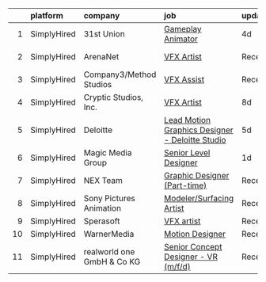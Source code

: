 

|    | platform    | company                    | job                                                                                                                                                      | update_time   | location                       |
|---:|:------------|:---------------------------|:---------------------------------------------------------------------------------------------------------------------------------------------------------|:--------------|:-------------------------------|
|  1 | SimplyHired | 31st Union                 | [Gameplay Animator](https://www.simplyhired.com/job/PvX2dIO4ydJ75bvDw9cYUsYY7t1UK0q3s4WsY8Y726R-CxjsCUAlGA?q=vfx+designer)                               | 4d            | San Mateo, CA                  |
|  2 | SimplyHired | ArenaNet                   | [VFX Artist](https://www.simplyhired.com/job/zfoTAMgcIejD4YmRgzUOSc_ti5dO0wvYVn40h6iWZdttstY3bemfYw?q=vfx+designer)                                      | Recently      | Bellevue, WA                   |
|  3 | SimplyHired | Company3/Method Studios    | [VFX Assist](https://www.simplyhired.com/job/ENgspAYczPg2H698kXNgI0NwisvVH9m09pvXXK8uY444DwpcvyeRaw?q=vfx+designer)                                      | Recently      | New York, NY                   |
|  4 | SimplyHired | Cryptic Studios, Inc.      | [VFX Artist](https://www.simplyhired.com/job/qroaLHSdTHl99y_TMqtKUVR4KJfHQ8KMzznnM8Q3eKnLzD5JLst_wA?q=vfx+designer)                                      | 8d            | Los Gatos, CA                  |
|  5 | SimplyHired | Deloitte                   | [Lead Motion Graphics Designer - Deloitte Studio](https://www.simplyhired.com/job/-S_ea45MLY4kng7nRaRMmt-19mywAC8ByAez7nvAiXFyQ5qYpVkPUQ?q=vfx+designer) | 5d            | Jacksonville, FL +39 locations |
|  6 | SimplyHired | Magic Media Group          | [Senior Level Designer](https://www.simplyhired.com/job/RAOQVUtjvJEdYISFnh8bIxKozzPcXNyYojyKcJZpHYu3qiMLV1acgw?q=vfx+designer)                           | 1d            | Remote                         |
|  7 | SimplyHired | NEX Team                   | [Graphic Designer (Part-time)](https://www.simplyhired.com/job/ArAeCERgNJnSROsAEp2n_qO-I_lzyfnz6bM36NLhmwbGxJAjPueYyg?q=vfx+designer)                    | Recently      | Remote                         |
|  8 | SimplyHired | Sony Pictures Animation    | [Modeler/Surfacing Artist](https://www.simplyhired.com/job/VYKqUlkBPVvfYtHDG9uvXAoTNnk2ETmtiZ91goHKzMhHZLg9sX83BQ?q=vfx+designer)                        | Recently      | Culver City, CA                |
|  9 | SimplyHired | Sperasoft                  | [VFX artist](https://www.simplyhired.com/job/jiiP5PKIu_590ZmviuBJOPRf-Iqf38XnQ0YcOjo48iZE75jOz8ur8A?q=vfx+designer)                                      | Recently      | Sultan, WA                     |
| 10 | SimplyHired | WarnerMedia                | [Motion Designer](https://www.simplyhired.com/job/p3bem12qNX-42wGX9i7Z_EIZfeOEGJwAfpHMbfsqrxQeXx8efSElaA?q=vfx+designer)                                 | Recently      | Atlanta, GA                    |
| 11 | SimplyHired | realworld one GmbH & Co KG | [Senior Concept Designer - VR (m/f/d)](https://www.simplyhired.com/job/9M9B0HjzlxbnEWwSs63j38J2jv4QAGwRz17kgQnuQPJjtHPVVTunxA?q=vfx+designer)            | Recently      | Remote                         |